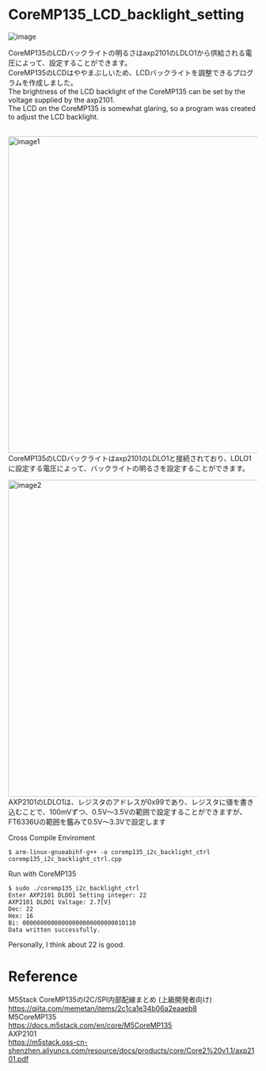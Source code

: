 # CoreMP135_LCD_backlight_setting


![image](https://github.com/nnn112358/CoreMP135_LCD_backlight_setting/assets/27625496/310ec974-7242-4b90-bce0-5e204651ae7a)

CoreMP135のLCDバックライトの明るさはaxp2101のLDLO1から供給される電圧によって、設定することができます。<br>
CoreMP135のLCDはややまぶしいため、LCDバックライトを調整できるプログラムを作成しました。<br>
The brightness of the LCD backlight of the CoreMP135 can be set by the voltage supplied by the axp2101.<br>
The LCD on the CoreMP135 is somewhat glaring, so a program was created to adjust the LCD backlight.<br><br>

<img width="640" alt="image1" src="https://github.com/nnn112358/CoreMP135_LCD_backlight_setting/assets/27625496/777dfd4b-1087-4614-b609-0d0b7097ca45"><br>
CoreMP135のLCDバックライトはaxp2101のLDLO1と接続されており、LDLO1に設定する電圧によって、バックライトの明るさを設定することができます。<br>

<img width="640" alt="image2" src="https://github.com/nnn112358/CoreMP135_LCD_backlight_setting/assets/27625496/a386b683-f3ab-48c8-bf3c-dae81d94dece"><br>
AXP2101のLDLO1は、レジスタのアドレスが0x99であり、レジスタに値を書き込むことで、100mVずつ、0.5V～3.5Vの範囲で設定することができますが、FT6336Uの範囲を鑑みて0.5V～3.3Vで設定します<br>

Cross Compile Enviroment
``` 
$ arm-linux-gnueabihf-g++ -o coremp135_i2c_backlight_ctrl coremp135_i2c_backlight_ctrl.cpp 
```

Run with CoreMP135
```
$ sudo ./coremp135_i2c_backlight_ctrl
Enter AXP2101 DLDO1 Setting integer: 22
AXP2101 DLDO1 Valtage: 2.7[V]
Dec: 22
Hex: 16
Bi: 00000000000000000000000000010110
Data written successfully.
```
Personally, I think about 22 is good.

# Reference
M5Stack CoreMP135のI2C/SPI内部配線まとめ (上級開発者向け)<br>
https://qiita.com/memetan/items/2c1ca1e34b06a2eaaeb8<br>
M5CoreMP135<br>
https://docs.m5stack.com/en/core/M5CoreMP135<br>
AXP2101<br>
https://m5stack.oss-cn-shenzhen.aliyuncs.com/resource/docs/products/core/Core2%20v1.1/axp2101.pdf<br>
